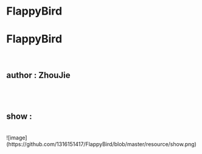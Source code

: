 # FlappyBird
<h1>FlappyBird</h1><br/>
<h2>author : ZhouJie<h2><br/>
<h2>show : </h2><br/>
![image](https://github.com/1316151417/FlappyBird/blob/master/resource/show.png)
